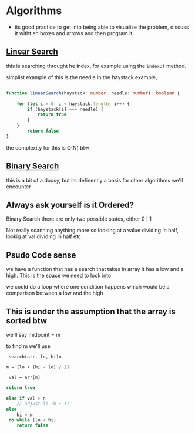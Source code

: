 # Algorithms

- its good practice to get into being able to visualize the problem, discuss it witht eh boxes and arrows and then program it.


## **<u>Linear Search</u>** 

this is searching throught he index, for example using the ```indexOf``` method. 


simplist example of this is the needle in the haystack example, 


```typescript 

function linearSearch(haystack: number, needle: number): boolean {

    for (let i = 0; i < haystack.length; i++) {
        if (haystack[i] === needle) {
            return true
        }
    }
        return false
}
```
the complexity for this is O(N) btw


## **<u>Binary Search</u>**

this is a bit of a doosy, but its definently a basis for other algorithms we'll encounter 

## Always ask yourself is it Ordered? 

Binary Search there are only two possible states, either 0 | 1


Not really scanning anything more so looking at a value dividing in half, lookig at val dividing in half etc 


## **Psudo Code sense**

we have a function that has a search that takes in array it has a low and a high. This is the space we need to look into

we could do a loop where one condition happens which would be a comparison between a low and the high

## **This is under the assumption that the array is sorted btw**

we'll say midpoint = m 

to find m we'll use 




``` search(arr, lo, hi)n```

``` m = [lo + (hi - lo) / 2] ```

``` val = arr[m]```


```typescript if val = n 
return true 

else if val > n
    // adjust lo (m + 1)
else 
    hi = m
 do while (lo < hi) 
    return false
 ```  




